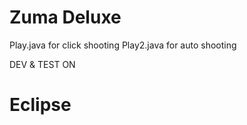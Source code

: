 # Zuma Deluxe 
 
 Play.java for click shooting
 Play2.java for auto shooting
 
DEV & TEST ON
# Eclipse
